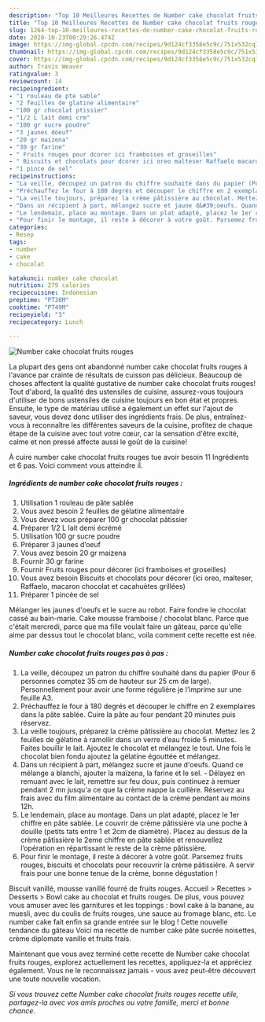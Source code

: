 ```yaml
---
description: "Top 10 Meilleures Recettes de Number cake chocolat fruits rouges"
title: "Top 10 Meilleures Recettes de Number cake chocolat fruits rouges"
slug: 1264-top-10-meilleures-recettes-de-number-cake-chocolat-fruits-rouges
date: 2020-10-23T00:29:26.474Z
image: https://img-global.cpcdn.com/recipes/9d124cf3358e5c9c/751x532cq70/number-cake-chocolat-fruits-rouges-photo-principale-de-la-recette.jpg
thumbnail: https://img-global.cpcdn.com/recipes/9d124cf3358e5c9c/751x532cq70/number-cake-chocolat-fruits-rouges-photo-principale-de-la-recette.jpg
cover: https://img-global.cpcdn.com/recipes/9d124cf3358e5c9c/751x532cq70/number-cake-chocolat-fruits-rouges-photo-principale-de-la-recette.jpg
author: Travis Weaver
ratingvalue: 3
reviewcount: 14
recipeingredient:
- "1 rouleau de pte sable"
- "2 feuilles de glatine alimentaire"
- "100 gr chocolat ptissier"
- "1/2 L lait demi crm"
- "100 gr sucre poudre"
- "3 jaunes doeuf"
- "20 gr maizena"
- "30 gr farine"
- " Fruits rouges pour dcorer ici framboises et groseilles"
- " Biscuits et chocolats pour dcorer ici oreo malteser Raffaelo macaron chocolat et cacahutes grilles"
- "1 pince de sel"
recipeinstructions:
- "La veille, découpez un patron du chiffre souhaité dans du papier (Pour 6 personnes comptez 35 cm de hauteur sur 25 cm de large). Personnellement pour avoir une forme régulière je l’imprime sur une feuille A3."
- "Préchauffez le four à 180 degrés et découper le chiffre en 2 exemplaires dans la pâte sablée. Cuire la pâte au four pendant 20 minutes puis réservez."
- "La veille toujours, préparez la crème pâtissière au chocolat. Mettez les 2 feuilles de gélatine à ramollir dans un verre d’eau froide 5 minutes. Faites bouillir le lait. Ajoutez le chocolat et mélangez le tout. Une fois le chocolat bien fondu ajoutez la gélatine égouttée et mélangez."
- "Dans un récipient à part, mélangez sucre et jaune d&#39;oeufs. Quand ce mélange a blanchi, ajouter la maïzena, la farine et le sel. Délayez en remuant avec le lait, remettre sur feu doux, puis continuez à remuer pendant 2 mn jusqu&#39;a ce que la crème nappe la cuillère. Réservez au frais avec du film alimentaire au contact de la crème pendant au moins 12h."
- "Le lendemain, place au montage. Dans un plat adapté, placez le 1er chiffre en pâte sablée. Le couvrir de crème pâtissière via une poche à douille (petits tats entre 1 et 2cm de diamètre). Placez au dessus de la crème pâtissière le 2eme chiffre en pâte sablée et renouvellez l’opération en répartissant le reste de la crème pâtissière."
- "Pour finir le montage, il reste à décorer à votre goût. Parsemez fruits rouges, biscuits et chocolats pour recouvrir la crème pâtissière. A servir frais pour une bonne tenue de la crème, bonne dégustation !"
categories:
- Resep
tags:
- number
- cake
- chocolat

katakunci: number cake chocolat 
nutrition: 279 calories
recipecuisine: Indonesian
preptime: "PT38M"
cooktime: "PT49M"
recipeyield: "3"
recipecategory: Lunch

---
```



![Number cake chocolat fruits rouges](https://img-global.cpcdn.com/recipes/9d124cf3358e5c9c/751x532cq70/number-cake-chocolat-fruits-rouges-photo-principale-de-la-recette.jpg)

La plupart des gens ont abandonné number cake chocolat fruits rouges à l'avance par crainte de résultats de cuisson pas délicieux. Beaucoup de choses affectent la qualité gustative de number cake chocolat fruits rouges! Tout d'abord, la qualité des ustensiles de cuisine, assurez-vous toujours d'utiliser de bons ustensiles de cuisine toujours en bon état et propres. Ensuite, le type de matériau utilisé a également un effet sur l'ajout de saveur, vous devez donc utiliser des ingrédients frais. De plus, entraînez-vous à reconnaître les différentes saveurs de la cuisine, profitez de chaque étape de la cuisine avec tout votre cœur, car la sensation d'être excité, calme et non pressé affecte aussi le goût de la cuisine!

<!--inarticleads1-->

À cuire number cake chocolat fruits rouges tue avoir besoin 11 Ingrédients et 6 pas. Voici comment vous atteindre il.

##### Ingrédients de number cake chocolat fruits rouges :

1. Utilisation 1 rouleau de pâte sablée
1. Vous avez besoin 2 feuilles de gélatine alimentaire
1. Vous devez vous préparer 100 gr chocolat pâtissier
1. Préparer 1/2 L lait demi écrémé
1. Utilisation 100 gr sucre poudre
1. Préparer 3 jaunes d’oeuf
1. Vous avez besoin 20 gr maizena
1. Fournir 30 gr farine
1. Fournir  Fruits rouges pour décorer (ici framboises et groseilles)
1. Vous avez besoin  Biscuits et chocolats pour décorer (ici oreo, malteser, Raffaelo, macaron chocolat et cacahuètes grillées)
1. Préparer 1 pincée de sel


Mélanger les jaunes d&#39;oeufs et le sucre au robot. Faire fondre le chocolat cassé au bain-marie. Cake mousse framboise / chocolat blanc. Parce que c&#39;était mercredi, parce que ma fille voulait faire un gâteau, parce qu&#39;elle aime par dessus tout le chocolat blanc, voila comment cette recette est née. 

<!--inarticleads2-->

##### Number cake chocolat fruits rouges pas à pas :

1. La veille, découpez un patron du chiffre souhaité dans du papier (Pour 6 personnes comptez 35 cm de hauteur sur 25 cm de large). Personnellement pour avoir une forme régulière je l’imprime sur une feuille A3.
1. Préchauffez le four à 180 degrés et découper le chiffre en 2 exemplaires dans la pâte sablée. Cuire la pâte au four pendant 20 minutes puis réservez.
1. La veille toujours, préparez la crème pâtissière au chocolat. Mettez les 2 feuilles de gélatine à ramollir dans un verre d’eau froide 5 minutes. Faites bouillir le lait. Ajoutez le chocolat et mélangez le tout. Une fois le chocolat bien fondu ajoutez la gélatine égouttée et mélangez.
1. Dans un récipient à part, mélangez sucre et jaune d&#39;oeufs. Quand ce mélange a blanchi, ajouter la maïzena, la farine et le sel. - Délayez en remuant avec le lait, remettre sur feu doux, puis continuez à remuer pendant 2 mn jusqu&#39;a ce que la crème nappe la cuillère. Réservez au frais avec du film alimentaire au contact de la crème pendant au moins 12h.
1. Le lendemain, place au montage. Dans un plat adapté, placez le 1er chiffre en pâte sablée. Le couvrir de crème pâtissière via une poche à douille (petits tats entre 1 et 2cm de diamètre). Placez au dessus de la crème pâtissière le 2eme chiffre en pâte sablée et renouvellez l’opération en répartissant le reste de la crème pâtissière.
1. Pour finir le montage, il reste à décorer à votre goût. Parsemez fruits rouges, biscuits et chocolats pour recouvrir la crème pâtissière. A servir frais pour une bonne tenue de la crème, bonne dégustation !


Biscuit vanillé, mousse vanillé fourré de fruits rouges. Accueil &gt; Recettes &gt; Desserts &gt; Bowl cake au chocolat et fruits rouges. De plus, vous pouvez vous amuser avec les garnitures et les toppings : bowl cake à la banane, au muesli, avec du coulis de fruits rouges, une sauce au fromage blanc, etc. Le number cake fait enfin sa grande entrée sur le blog ! Cette nouvelle tendance du gâteau Voici ma recette de number cake pâte sucrée noisettes, crème diplomate vanille et fruits frais. 

<!--inarticleads1-->

<p>
Maintenant que vous avez terminé cette recette de Number cake chocolat fruits rouges, explorez actuellement les recettes, appliquez-la et appréciez également. Vous ne le reconnaissez jamais - vous avez peut-être découvert une toute nouvelle vocation.
</p>

<p>
<i>Si vous trouvez cette Number cake chocolat fruits rouges recette utile, partagez-la avec vos amis proches ou votre famille, merci et bonne chance.</i>
</p>
